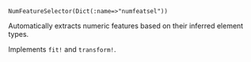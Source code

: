 ```
NumFeatureSelector(Dict(:name=>"numfeatsel"))
```

Automatically extracts numeric features based on their inferred element types.

Implements `fit!` and `transform!`.
